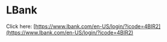 # LBank



Click here: [https://www.lbank.com/en-US/login/?icode=4BIR2](https://www.lbank.com/en-US/login/?icode=4BIR2)
